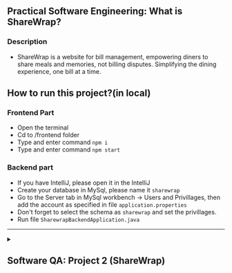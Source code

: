 ## Practical Software Engineering: What is ShareWrap?

  ### Description
- ShareWrap is a website for bill management, empowering diners to share meals and memories, not billing disputes. Simplifying the dining experience, one bill at a time.


## How to run this project?(in local)
  ### Frontend Part
  - Open the terminal
  - Cd to /frontend folder
  - Type and enter command `npm i`
  - Type and enter command `npm start`
  ### Backend part
  - If you have IntelliJ, please open it in the IntelliJ
  - Create your database in MySql, please name it `sharewrap`
  - Go to the Server tab in MySql workbench -> Users and Privillages, then add the account as specified in file `application.properties`
  - Don't forget to select the schema as `sharewrap` and set the privillages.
  - Run file `SharewrapBackendApplication.java`
---

<details>
<summary><h2>Software QA: Project 2 (ShareWrap)</h2></summary>

> ### ❗️NOTES❗️
> ### This is QA Section, Ming will put the content below in the separated repo (After finishing all tasks in Practical SE)
> You can click [here](https://studentmahidolac-my.sharepoint.com/:w:/g/personal/chaiyong_rag_mahidol_ac_th/EdwEp36CaWVFkTFe6Md2LuUBcb3R8Pn6hO6NyNJ59IQdgw?rtime=v6KTkIPf20g) to see the QA project#2 description

### This is repository which 
This practice is under the Faculty of ICT, Mahidol University, in ITCS473: Software Quality Assuarance and Testing.

## :dancers:Tester Team:
| #   | Name        | LastName         | Student ID | GitHub                              |
| --- | ----------- | ---------------- | ---------- | ----------------------------------- |
| 1   | Rujiphart   | Charatvaraphan   | 6388012    | https://github.com/MingRuji6388012  |
| 2   | Doungnapat  | Thiansukont      | 6388068    | https://github.com/doungnapat27     |
| 3   | Sarayut     | Theeraumpronpunt | 6388111    | https://github.com/ORPGCLUP         |
| 4   | Watsapol    | Samittivate      | 6388155    | https://github.com/MarkMPW          |
| 5   | Thitirat    | Sukijprasert     | 6388156    | https://github.com/EFFTHIIZZ        |
| 6   | Bunradar    | Chartchaiyadech  | 6388185    | https://github.com/BunradarCH       |


<details>
<summary><h2>📱 Unit testing 📱</h2></summary>
<details>
<summary><h3>Feel free to use this template</h3></summary>
   
### Name of the Test: 
### The goal of the test case:
### Tool using for testing:
### The characteristics developed for this test case:
   - **Interface-based:**
   - **Functionality-based:**
**Interface-based**
1. Identify testable functions
2. Identify parameters, return types, return values, and exceptional behavior
   - Parameters:
   - Return type:
   - Return value:
   - Exceptional behavior:
4. Model the input domain
   - Develop Characteristics
     - C1 =
   - Partition characteristics
     
     | Characteristic   | b1         | b2         | b3... and so on(feel free to modify)|
     | ---------------- | ---------- | ---------- | ----------------------------------- |
     |                  |            |            |                                     |
     
   - Identify (possible) values
     
     | Characteristic   | b1         | b2         | b3... and so on(feel free to modify)|
     | ---------------- | ---------- | ---------- | ----------------------------------- |
     |                  |            |            |                                     |
     
5. Combine partitions to define test requirements
   - Assumption:
   - Test Requirements: number of test (upper bound) =
      - (,)
  
6. Derive test values

     | Test             |            |            | expected results|
     | ---------------- | ---------- | ---------- | --------------- |
     |  T1(,)           |            |            |                 |
   
**Functionality-based**
1. Identify testable functions
3. Identify parameters, return types, return values, and exceptional behavior
   - Parameters: cal, epoch
   - Return type: long
   - Return value: cal.getTimeInMillis();
   - Exceptional behavior: ??
5. Model the input domain
   - Develop Characteristics
     - C1 =
   - Partition characteristics
     
     | Characteristic   | b1         | b2         | b3... and so on(feel free to modify)|
     | ---------------- | ---------- | ---------- | ----------------------------------- |
     |                  |            |            |                                     |
     
   - Identify (possible) values
     
     | Characteristic   | b1         | b2         | b3... and so on(feel free to modify)|
     | ---------------- | ---------- | ---------- | ----------------------------------- |
     |                  |            |            |                                     |
     
6. Combine partitions to define test requirements
   - Assumption:
   - Test Requirements: number of test(upper bound) =
      - (,)
  
7. Derive test values

     | Test             |            |            | expected results|
     | ---------------- | ---------- | ---------- | --------------- |
     |  T1(,)           |            |            |                 |

</details> 

<details>
<summary><h3>Test case #2: <code> Just placeholder </code> </h3></summary>
   
### Name of the Test: 
### The goal of the test case:
### Tool using for testing:
### The characteristics developed for this test case:
   - **Interface-based:**
   - **Functionality-based:**
**Interface-based**
1. Identify testable functions
2. Identify parameters, return types, return values, and exceptional behavior
   - Parameters:
   - Return type:
   - Return value:
   - Exceptional behavior:
4. Model the input domain
   - Develop Characteristics
     - C1 =
   - Partition characteristics
     
     | Characteristic   | b1         | b2         | b3... and so on(feel free to modify)|
     | ---------------- | ---------- | ---------- | ----------------------------------- |
     |                  |            |            |                                     |
     
   - Identify (possible) values
     
     | Characteristic   | b1         | b2         | b3... and so on(feel free to modify)|
     | ---------------- | ---------- | ---------- | ----------------------------------- |
     |                  |            |            |                                     |
     
5. Combine partitions to define test requirements
   - Assumption:
   - Test Requirements: number of test (upper bound) =
      - (,)
  
6. Derive test values

     | Test             |            |            | expected results|
     | ---------------- | ---------- | ---------- | --------------- |
     |  T1(,)           |            |            |                 |
   
**Functionality-based**
1. Identify testable functions
3. Identify parameters, return types, return values, and exceptional behavior
   - Parameters: cal, epoch
   - Return type: long
   - Return value: cal.getTimeInMillis();
   - Exceptional behavior: ??
5. Model the input domain
   - Develop Characteristics
     - C1 =
   - Partition characteristics
     
     | Characteristic   | b1         | b2         | b3... and so on(feel free to modify)|
     | ---------------- | ---------- | ---------- | ----------------------------------- |
     |                  |            |            |                                     |
     
   - Identify (possible) values
     
     | Characteristic   | b1         | b2         | b3... and so on(feel free to modify)|
     | ---------------- | ---------- | ---------- | ----------------------------------- |
     |                  |            |            |                                     |
     
6. Combine partitions to define test requirements
   - Assumption:
   - Test Requirements: number of test(upper bound) =
      - (,)
  
7. Derive test values

     | Test             |            |            | expected results|
     | ---------------- | ---------- | ---------- | --------------- |
     |  T1(,)           |            |            |                 |

</details> 

<details>
<summary><h3>Test case #3: <code> Just placeholder </code> </h3></summary>
   
### Name of the Test: 
### The goal of the test case:
### Tool using for testing:
### The characteristics developed for this test case:
   - **Interface-based:**
   - **Functionality-based:**
**Interface-based**
1. Identify testable functions
2. Identify parameters, return types, return values, and exceptional behavior
   - Parameters:
   - Return type:
   - Return value:
   - Exceptional behavior:
4. Model the input domain
   - Develop Characteristics
     - C1 =
   - Partition characteristics
     
     | Characteristic   | b1         | b2         | b3... and so on(feel free to modify)|
     | ---------------- | ---------- | ---------- | ----------------------------------- |
     |                  |            |            |                                     |
     
   - Identify (possible) values
     
     | Characteristic   | b1         | b2         | b3... and so on(feel free to modify)|
     | ---------------- | ---------- | ---------- | ----------------------------------- |
     |                  |            |            |                                     |
     
5. Combine partitions to define test requirements
   - Assumption:
   - Test Requirements: number of test (upper bound) =
      - (,)
  
6. Derive test values

     | Test             |            |            | expected results|
     | ---------------- | ---------- | ---------- | --------------- |
     |  T1(,)           |            |            |                 |
   
**Functionality-based**
1. Identify testable functions
3. Identify parameters, return types, return values, and exceptional behavior
   - Parameters: cal, epoch
   - Return type: long
   - Return value: cal.getTimeInMillis();
   - Exceptional behavior: ??
5. Model the input domain
   - Develop Characteristics
     - C1 =
   - Partition characteristics
     
     | Characteristic   | b1         | b2         | b3... and so on(feel free to modify)|
     | ---------------- | ---------- | ---------- | ----------------------------------- |
     |                  |            |            |                                     |
     
   - Identify (possible) values
     
     | Characteristic   | b1         | b2         | b3... and so on(feel free to modify)|
     | ---------------- | ---------- | ---------- | ----------------------------------- |
     |                  |            |            |                                     |
     
6. Combine partitions to define test requirements
   - Assumption:
   - Test Requirements: number of test(upper bound) =
      - (,)
  
7. Derive test values

     | Test             |            |            | expected results|
     | ---------------- | ---------- | ---------- | --------------- |
     |  T1(,)           |            |            |                 |

</details> 

<details>
<summary><h3>Test case #1: <code> Just placeholder </code> </h3></summary>
   
### Name of the Test: 
### The goal of the test case:
### Tool using for testing:
### The characteristics developed for this test case:
   - **Interface-based:**
   - **Functionality-based:**
**Interface-based**
1. Identify testable functions
2. Identify parameters, return types, return values, and exceptional behavior
   - Parameters:
   - Return type:
   - Return value:
   - Exceptional behavior:
4. Model the input domain
   - Develop Characteristics
     - C1 =
   - Partition characteristics
     
     | Characteristic   | b1         | b2         | b3... and so on(feel free to modify)|
     | ---------------- | ---------- | ---------- | ----------------------------------- |
     |                  |            |            |                                     |
     
   - Identify (possible) values
     
     | Characteristic   | b1         | b2         | b3... and so on(feel free to modify)|
     | ---------------- | ---------- | ---------- | ----------------------------------- |
     |                  |            |            |                                     |
     
5. Combine partitions to define test requirements
   - Assumption:
   - Test Requirements: number of test (upper bound) =
      - (,)
  
6. Derive test values

     | Test             |            |            | expected results|
     | ---------------- | ---------- | ---------- | --------------- |
     |  T1(,)           |            |            |                 |
   
**Functionality-based**
1. Identify testable functions
3. Identify parameters, return types, return values, and exceptional behavior
   - Parameters: cal, epoch
   - Return type: long
   - Return value: cal.getTimeInMillis();
   - Exceptional behavior: ??
5. Model the input domain
   - Develop Characteristics
     - C1 =
   - Partition characteristics
     
     | Characteristic   | b1         | b2         | b3... and so on(feel free to modify)|
     | ---------------- | ---------- | ---------- | ----------------------------------- |
     |                  |            |            |                                     |
     
   - Identify (possible) values
     
     | Characteristic   | b1         | b2         | b3... and so on(feel free to modify)|
     | ---------------- | ---------- | ---------- | ----------------------------------- |
     |                  |            |            |                                     |
     
6. Combine partitions to define test requirements
   - Assumption:
   - Test Requirements: number of test(upper bound) =
      - (,)
  
7. Derive test values

     | Test             |            |            | expected results|
     | ---------------- | ---------- | ---------- | --------------- |
     |  T1(,)           |            |            |                 |

</details> 

</details>

---

<details>
  <summary><h2> 👩🏻‍💻 System test (Manual test) 👨🏻‍💻 </h2></summary>

  ### Description
  - ### Three of manual tests with traceability matrix is in folder 📁 ```manual test case``` ➡️ [URL TO FOLDER manual test case in GITHUB](www.google.com)
  - **You must create at least 3 test cases for system testing.**
  - **Test case template and resources**
    - [DOC](https://www.softwaretestinghelp.com/wp-content/qa/uploads/2012/12/Test-case-example-doc.doc)
    - [Excel](https://www.softwaretestinghelp.com/wp-content/qa/uploads/2012/12/Test-case-template-xls.xls)
    - [Test case example](https://www.softwaretestinghelp.com/wp-content/qa/uploads/2018/05/Test-Case-Format-with-Example.docx)
    - [180+ Web Application Testing Example Test Cases](https://www.softwaretestinghelp.com/sample-test-cases-testing-web-desktop-applications/)
    - [traceability matrix](https://www.guru99.com/traceability-matrix.html)

  
</details>

---

<details>
  <summary><h2> 🤖 Automated UI Testing 🤖 </h2></summary>
  
  ### Description
  - ### Three of automated UI tests with code using Selenium Web Driver is in folder 📁 ```automated test case``` ➡️ [URL TO FOLDER automated test case in GITHUB](www.google.com)
  - create at least **3 automated UI test cases.** Based on the 3 manual system test cases that you created, convert them into automated UI test cases using **Selenium Web Driver or Robot framework.**
  - **[Automated UI Testing](https://studentmahidolac-my.sharepoint.com/:w:/g/personal/chaiyong_rag_mahidol_ac_th/EYxyoC1ZGkZPiKMl-9HXypsB9Xirs5iE6Bl3cCcb7plW1w?e=XdeDpo)**

  
</details>

---

<details>
  <summary><h2> 💚 BONUS: CI Integration 💚 </h1></summary>
</details>

</details>

